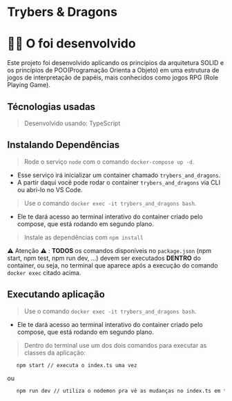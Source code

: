 # Trybers & Dragons

# 👨‍💻 O foi desenvolvido
Este projeto foi desenvolvido aplicando os princípios da arquitetura SOLID e os princípios de POO(Programação Orienta a Objeto) em uma estrutura de jogos de interpretação de papéis, mais conhecidos como jogos RPG (Role Playing Game).

## Técnologias usadas

> Desenvolvido usando: TypeScript

## Instalando Dependências

> Rode o serviço `node` com o comando `docker-compose up -d`.
  - Esse serviço irá inicializar um container chamado `trybers_and_dragons`.
  - A partir daqui você pode rodar o container `trybers_and_dragons` via CLI ou abri-lo no VS Code.

  > Use o comando `docker exec -it trybers_and_dragons bash`.
  - Ele te dará acesso ao terminal interativo do container criado pelo compose, que está rodando em segundo plano.

  > Instale as dependências com `npm install`
  
  ⚠ Atenção ⚠ : **TODOS** os comandos disponíveis no `package.json` (npm start, npm test, npm run dev, ...) devem ser executados **DENTRO** do container, ou seja, no terminal que aparece após a execução do comando `docker exec` citado acima.

## Executando aplicação

> Use o comando `docker exec -it trybers_and_dragons bash`.
  - Ele te dará acesso ao terminal interativo do container criado pelo compose, que está rodando em segundo plano.
> Dentro do terminal use um dos dois comandos para executar as classes da aplicação:
 ```bash
    npm start // executa o index.ts uma vez
 ```
 ou
 ```bash
    npm run dev // utiliza o nodemon pra vê as mudanças no index.ts em tempo real
 ```
